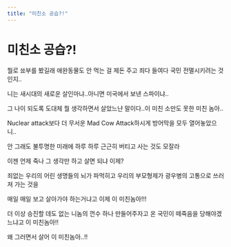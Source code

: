 ```yaml
---
title: "미친소 공습?!"
---
```

# 미친소 공습?!

뭘로 쑈부를 봤길래 애완동물도 안 먹는 걸 제돈 주고 죄다 들여다 국민 전멸시키려는 것인지..

니는 새시대의 새로운 살인마냐..아니면 미국에서 보낸 스파이냐..

그 나이 되도록 도대체 뭘 생각하면서 살았느냔 말이다..이 미친 소만도 못한 미친 놈아..

Nuclear attack보다 더 무서운 Mad Cow Attack하시게 방어막을 모두 열어놓았으니..

안 그래도 불투명한 미래에 하루 하루 근근히 버티고 사는 것도 모잘라

이젠 언제 죽나 그 생각만 하고 살면 되냐 이제? 

죄없는 우리의 어린 생명들의 뇌가 파먹히고 우리의 부모형제가 광우병의 고통으로 쓰러져 가는 것을

매일 매일 보고 살아가야 하는거냐고 이제 이 미친놈아!!!

더 이상 승진할 데도 없는 니놈의 껀수 하나 만들어주자고 온 국민이 떼죽음을 당해야겠느냐고 이 미친놈아!!

왜 그러면서 살어 이 미친놈아..!!




